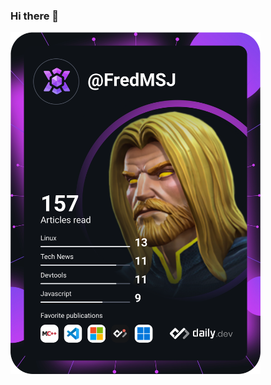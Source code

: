 ### Hi there 👋

<a href="https://app.daily.dev/DailyDevTips"><img src="https://github.com/FredMSJ/FredMSJ/blob/master/devcard.svg" width="400" alt="Chris Bongers's Dev Card"/></a>

<!--
**FredMSJ/FredMSJ** is a ✨ _special_ ✨ repository because its `README.md` (this file) appears on your GitHub profile.

Here are some ideas to get you started:

- 🔭 I’m currently working on ...
- 🌱 I’m currently learning ...
- 👯 I’m looking to collaborate on ...
- 🤔 I’m looking for help with ...
- 💬 Ask me about ...
- 📫 How to reach me: ...
- 😄 Pronouns: ...
- ⚡ Fun fact: ...
-->
